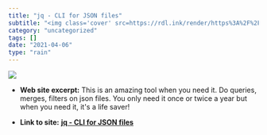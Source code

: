 ```yaml
---
title: "jq - CLI for JSON files"
subtitle: "<img class='cover' src=https://rdl.ink/render/https%3A%2F%2Fstedolan.github.io%2Fjq>"
category: "uncategorized"
tags: []
date: "2021-04-06"
type: "rain"
---
```

<img class="cover" src=https://rdl.ink/render/https%3A%2F%2Fstedolan.github.io%2Fjq>



* **Web site excerpt:** This is an amazing tool when you need it. Do queries, merges, filters on json files. You only need it once or twice a year but when you need it, it's a life saver!

* **Link to site:** **[jq - CLI for JSON files](https://stedolan.github.io/jq)**